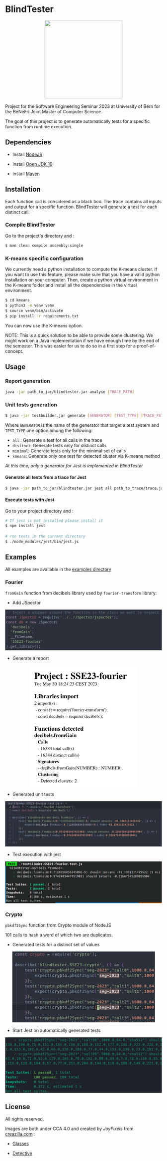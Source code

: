 # BlindTester

<p align="center">
    <img 
    src="https://creazilla-store.fra1.digitaloceanspaces.com/emojis/46374/sunglasses-emoji-clipart-md.png" 
    width="250" 
    height="250">
</p>

Project for the Software Engineering Seminar 2023 at University of Bern for the BeNeFri Joint Master of Computer Science.

The goal of this project is to generate automatically tests for a specific function from runtime execution.

## Dependencies

- Install [NodeJS](https://nodejs.org/)

- Install [Open JDK 19](https://jdk.java.net/19/)

- Install [Maven](https://maven.apache.org/)

## Installation

Each function call is considered as a black box. The trace contains all inputs and output for a specific function. BlindTester will generate a test for each distinct call.

### Compile BlindTester

Go to the project's directory and : 

``` sh
$ mvn clean compile assembly:single
```

### K-means specific configuration
We currently need a python installation to compute the K-means cluster. If you want to use this feature, please make sure that you have a valid python installation on your computer. Then, create a python virtual environment in the K-means folder and install all the dependencies in the virtual environment.

``` sh
$ cd kmeans
$ python3 -m venv venv
$ source venv/bin/activate
$ pip install -r requirements.txt
```

You can now use the K-means option.

NOTE: This is a quick solution to be able to provide some clustering. We might work on a Java implementation if we have enough time by the end of the semester. This was easier for us to do so in a first step for a proof-of-concept.

## Usage 

### Report generation

``` sh
java -jar path_to_jar/blindtester.jar analyse [TRACE_PATH]
```

### Unit tests generation

``` sh
$ java -jar testbuilder.jar generate [GENERATOR] [TEST_TYPE] [TRACE_PATH]
```

Where `GENERATOR` is the name of the generator that target a test system and `TEST_TYPE` one option among the following:

- `all` : Generate a test for all calls in the trace
- `distinct`: Generate tests only for distinct calls
- `minimal`: Generate tests only for the minimal set of calls
- `kmeans`: Generate only one test for detected cluster via K-means method

*At this time, only a generator for Jest is implemented in BlindTester*

#### Generate all tests from a trace for Jest

``` sh
$ java -jar path_to_jar/blindtester.jar jest all path_to_trace/trace.json
```

#### Execute tests with Jest

Go to your project directory and : 

``` sh
# If jest is not installed please install it
$ npm install jest

# run tests in the current directory
$ ./node_modules/jest/bin/jest.js
```

## Examples

All examples are available in the [examples directory](examples/)

### Fourier

`fromGain` function from decibels library used by `fourier-transform` library:

- Add JSpector

<p align="center">
    <img 
    src="./docs/images/fourier_jspector.png">
</p>

- Generate a report

<p align="center">
    <img 
    src="./docs/images/fourier_report.png">
</p>

- Generated unit tests

<p align="center">
    <img 
    src="./docs/images/fourier_tests.png">
</p>

- Test execution with jest

<p align="center">
    <img 
    src="./docs/images/fourier_jest.png">
</p>

### Crypto

`pbkdf2Sync` function from Crypto module of NodeJS

101 calls to hash a word of which two are duplicates.

- Generated tests for a distinct set of values

<p align="center">
    <img 
    src="./docs/images/crypto_generation.png">
</p>

- Start Jest on automatically generated tests

<p align="center">
    <img 
    src="./docs/images/crypto_jest.png">
</p>

## License

All rights reserved.

Images are both under CCA 4.0 and created by *JoyPixels* from [creazilla.com](https://creazilla.com) :

- [Glasses](https://creazilla.com/nodes/46374-sunglasses-emoji-clipart)

- [Detective](https://creazilla.com/nodes/48141-detective-emoji-clipart)
